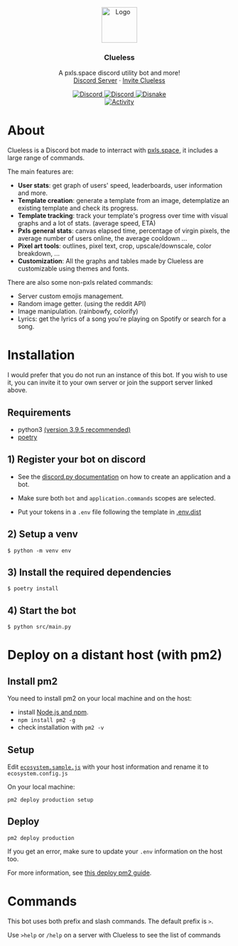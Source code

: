 <p align="center">
  <a>
    <img src="https://cdn.discordapp.com/avatars/856207006217928746/1168aeb243d2e4e221a7073cd87f2ec9.webp?size=1024" alt="Logo" width="80" height="80">
  </a>
  <h3 align="center">Clueless</h3>
  <p align="center">
    A pxls.space discord utility bot and more!
    <br />
    <a href="https://discord.gg/5MVDCq53vC">Discord Server</a>
    ·
    <a href="https://discord.com/api/oauth2/authorize?client_id=856207006217928746&permissions=536401542208&scope=applications.commands%20bot">Invite Clueless</a>
  </p>
</p>

<p align="center">
    <a href="https://discord.gg/5MVDCq53vC">
        <img src="https://img.shields.io/discord/936560830462451762?style=flat-square&color=5865F2&label=discord&logo=discord&logoColor=FFFFFF" alt="Discord">
    </a>
    <a href="https://github.com/GrayTurtles/Clueless">
        <img src="https://img.shields.io/badge/version-2.0+-blue?style=flat-square" alt="Discord">
    </a>
    <a href="https://github.com/DisnakeDev/disnake">
        <img src="https://img.shields.io/badge/lib-disnake%202.4-blue?style=flat-square" alt="Disnake">
    </a>
    <br/>
    <a href="https://github.com/GrayTurtles/Clueless">
        <img src="https://img.shields.io/github/commit-activity/m/GrayTurtles/Clueless?style=flat-square&color=green" alt="Activity">
    </a>
</p>


# About
Clueless is a Discord bot made to interract with [pxls.space](https://pxls.space), it includes a large range of commands.

The main features are:
 - **User stats**: get graph of users' speed, leaderboards, user information and more.
 - **Template creation**: generate a template from an image, detemplatize an existing template and check its progress.
- **Template tracking**: track your template's progress over time with visual graphs and a lot of stats. (average speed, ETA)
 - **Pxls general stats**: canvas elapsed time, percentage of virgin pixels, the average number of users online, the average cooldown ...
 - **Pixel art tools**: outlines, pixel text, crop, upscale/downscale, color breakdown, ...
 - **Customization**: All the graphs and tables made by Clueless are customizable using themes and fonts.

There are also some non-pxls related commands:
 - Server custom emojis management.
 - Random image getter. (using the reddit API)
 - Image manipulation. (rainbowfy, colorify)
 - Lyrics: get the lyrics of a song you're playing on Spotify or search for a song.
# Installation

I would prefer that you do not run an instance of this bot. If you wish to use it, you can invite it to your own server or join the support server linked above.

## Requirements

- python3 [(version 3.9.5 recommended)](https://www.python.org/downloads/release/python-395/)
- [poetry](https://python-poetry.org/docs/master/#installing-with-the-official-installer)
## 1) Register your bot on discord

- See the [discord.py documentation](https://discordpy.readthedocs.io/en/stable/discord.html) on how to create an application and a bot.

- Make sure both `bot` and `application.commands` scopes are selected.

- Put your tokens in a `.env` file following the template in [.env.dist](.env.dist)

## 2) Setup a venv

    $ python -m venv env

## 3) Install the required dependencies

    $ poetry install


## 4) Start the bot

    $ python src/main.py

# Deploy on a distant host (with pm2)

## Install pm2  

You need to install pm2 on your local machine and on the host:
- install [Node.js and npm](https://nodejs.org/en/).
- `npm install pm2 -g`
- check installation with `pm2 -v`  

## Setup
Edit [`ecosystem.sample.js`](ecosystem.sample.js) with your host information and rename it to `ecosystem.config.js`

On your local machine:

    pm2 deploy production setup

## Deploy

    pm2 deploy production

If you get an error, make sure to update your `.env` information on the host too.

For more information, see [this deploy pm2 guide](https://gist.github.com/hoangmirs/b2cb60e0aa60019f0c8b13927ce9d0a2).

# Commands
This bot uses both prefix and slash commands. The default prefix is `>`.

Use `>help` or `/help` on a server with Clueless to see the list of commands
